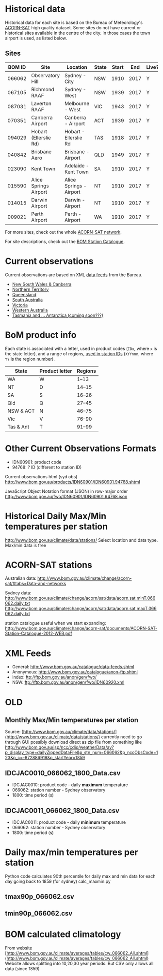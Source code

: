 
Historical data
===============

Historical data for each site is based on the Bureau of Meteorology's [ACORN-SAT](http://www.bom.gov.au/climate/change/acorn-sat/) high quality dataset. Some sites do not have current or historical sites available in the centre of the city. In those cases the town airport is used, as listed below.

Sites
-----

| BOM ID | Site                  | Location                | State | Start | End  | Live? |
|--------|-----------------------|-------------------------|-------|-------|------|-------|
| 066062 | Observatory Hill      | Sydney - City           | NSW   | 1910  | 2017 | Y     |
| 067105 | Richmond RAAF         | Sydney - West           | NSW   | 1939  | 2017 | Y     |
| 087031 | Laverton RAAF         | Melbourne  - West       | VIC   | 1943  | 2017 | Y     |
| 070351 | Canberra Airport      | Canberra - Airport      | ACT   | 1939  | 2017 | Y     |
| 094029 | Hobart (Ellerslie Rd) | Hobart - Ellerslie Rd   | TAS   | 1918  | 2017 | Y     |
| 040842 | Brisbane Aero         | Brisbane - Airport      | QLD   | 1949  | 2017 | Y     |
| 023090 | Kent Town             | Adelaide - Kent Town    | SA    | 1910  | 2017 | Y     |
| 015590 | Alice Springs Airport | Alice Springs - Airport | NT    | 1910  | 2017 | Y     |
| 014015 | Darwin Airport        | Darwin - Airport        | NT    | 1910  | 2017 | Y     |
| 009021 | Perth Airport         | Perth - Airport         | WA    | 1910  | 2017 | Y     |

For more sites, check out the whole [ACORN-SAT network](http://www.bom.gov.au/climate/change/acorn-sat/#tabs=Data-and-networks).

For site descriptions, check out the [BOM Station Catalogue](http://www.bom.gov.au/climate/change/acorn-sat/documents/ACORN-SAT-Station-Catalogue-2012-WEB.pdf).

Current observations
====================

Current observations are based on XML [data feeds](http://www.bom.gov.au/catalogue/data-feeds.shtml) from the Bureau.

* [New South Wales & Canberra](ftp.bom.gov.au/anon/gen/fwo/IDN60920.xml)
* [Northern Territory](ftp.bom.gov.au/anon/gen/fwo/IDD60920.xml)
* [Queensland](ftp.bom.gov.au/anon/gen/fwo/IDQ60920.xml)
* [South Australia](ftp.bom.gov.au/anon/gen/fwo/IDS60920.xml)
* [Victoria](ftp.bom.gov.au/anon/gen/fwo/IDV60920.xml)
* [Western Australia](ftp.bom.gov.au/anon/gen/fwo/IDW60920.xml)
* [Tasmania and ... Antarctica (coming soon???)](ftp.bom.gov.au/anon/gen/fwo/IDT60920.xml)

BoM product info
================

Each state is associated with a letter, used in product codes (`IDx`, where `x` is the state letter), and a range of regions, [used in station IDs](http://www.bom.gov.au/climate/cdo/about/site-num.shtml#tabulated) (`XYYnnn`, where `YY` is the region number).

State     | Product letter | Regions
----------|----------------|-------
WA        | W              | 1–13
NT        | D              | 14–15
SA        | S              | 16–26
Qld       | Q              | 27–45
NSW & ACT | N              | 46–75
Vic       | V              | 76–90
Tas & Ant | T              | 91–99


Other Current Observations Formats
==================================

* IDN60901: product code
* 94768: ? ID (different to station ID)

Current observations html (syd obs) 
http://www.bom.gov.au/products/IDN60901/IDN60901.94768.shtml

JavaScript Object Notation format (JSON) in row-major order
http://www.bom.gov.au/fwo/IDN60901/IDN60901.94768.json

Historical Daily Max/Min temperatures per station
=================================================

http://www.bom.gov.au/climate/data/stations/
Select location and data type. Max/min data is free

ACORN-SAT stations
==================

Australian data:
http://www.bom.gov.au/climate/change/acorn-sat/#tabs=Data-and-networks

Sydney data:
http://www.bom.gov.au/climate/change/acorn/sat/data/acorn.sat.minT.066062.daily.txt
http://www.bom.gov.au/climate/change/acorn/sat/data/acorn.sat.maxT.066062.daily.txt

station catalogue useful when we start expanding:
http://www.bom.gov.au/climate/change/acorn-sat/documents/ACORN-SAT-Station-Catalogue-2012-WEB.pdf

XML Feeds
=========

* General: http://www.bom.gov.au/catalogue/data-feeds.shtml
* Anonymous: http://www.bom.gov.au/catalogue/anon-ftp.shtml
* Index: ftp://ftp.bom.gov.au/anon/gen/fwo/
* NSW: ftp://ftp.bom.gov.au/anon/gen/fwo/IDN60920.xml


OLD
===

Monthly Max/Min temperatures per station
----------------------------------------

Source: [http://www.bom.gov.au/climate/data/stations/](http://www.bom.gov.au/climate/data/stations/)
currently need to go through GUI
possibly download direct as zip file from something like
http://www.bom.gov.au/jsp/ncc/cdio/weatherData/av?p_display_type=dailyZippedDataFile&p_stn_num=066062&p_nccObsCode=123&p_c=-872886919&p_startYear=1859

IDCJAC0010\_066062\_1800_Data.csv
---------------------------------

* IDCJAC0010: product code - daily **maximum** temperature
* 066062: station number - Sydney observatory
* 1800: time period (s)

IDCJAC0011\_066062\_1800_Data.csv
---------------------------------

* IDCJAC0011: product code - daily **minimum** temperature
* 066062: station number - Sydney observatory
* 1800: time period (s)

Daily max/min temperatures per station
======================================

Python code calculates 90th percentile for daily max and min data for each day going back to 1859 (for sydney)
calc_maxmin.py

tmax90p_066062.csv
------------------

tmin90p_066062.csv
------------------

BOM calculated climatology
==========================

From website
[http://www.bom.gov.au/climate/averages/tables/cw_066062_All.shtml](http://www.bom.gov.au/climate/averages/tables/cw_066062_All.shtml)
Website allows splitting into 10,20,30 year periods.
But CSV only allows all data (since 1859)



